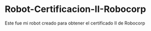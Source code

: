 # Robot-Certificacion-II-Robocorp
Este fue mi robot creado para obtener el certificado II de Robocorp

